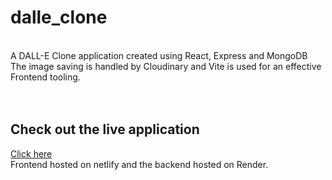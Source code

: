 # dalle_clone
<br>
A DALL-E Clone application created using React, Express and MongoDB <br>
The image saving is handled by Cloudinary and Vite is used for an effective Frontend tooling.
<br>
<br>
<br>
<h2>Check out the live application</h2>
<a href="https://monumental-tiramisu-72a809.netlify.app/">Click here</a>
<br>
Frontend hosted on netlify and the backend hosted on Render.
